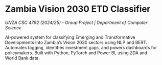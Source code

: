 # Zambia Vision 2030 ETD Classifier  
*UNZA CSC 4792 (2024/25) - Group Project | Department of Computer Science*  

AI-powered system for classifying Emerging and Transformative Developments into Zambia’s Vision 2030 sectors using NLP and BERT. Automates tagging, identifies investment gaps, and powers dashboards for policymakers. Built with Python, PyTorch and Power BI, using ZDA and World Bank data.
